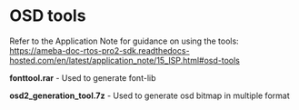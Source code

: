 # OSD tools

Refer to the Application Note for guidance on using the tools: 
https://ameba-doc-rtos-pro2-sdk.readthedocs-hosted.com/en/latest/application_note/15_ISP.html#osd-tools

**fonttool.rar** - Used to generate font-lib

**osd2_generation_tool.7z** - Used to generate osd bitmap in multiple format
